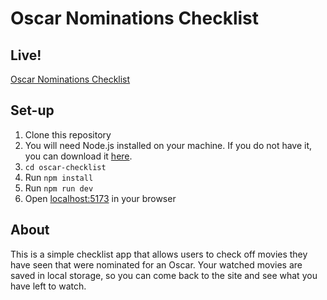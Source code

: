 # Oscar Nominations Checklist

## Live!

[Oscar Nominations Checklist](https://preraku.github.io/oscar-checklist/)  

## Set-up

1. Clone this repository
2. You will need Node.js installed on your machine. If you do not have it, you can download it [here](https://nodejs.org/en/download/package-manager/).
3. `cd oscar-checklist`
4. Run `npm install`
5. Run `npm run dev`
6. Open [localhost:5173](http://localhost:5173/) in your browser

## About

This is a simple checklist app that allows users to check off movies they have seen that were nominated for an Oscar. Your watched movies are saved in local storage, so you can come back to the site and see what you have left to watch.
